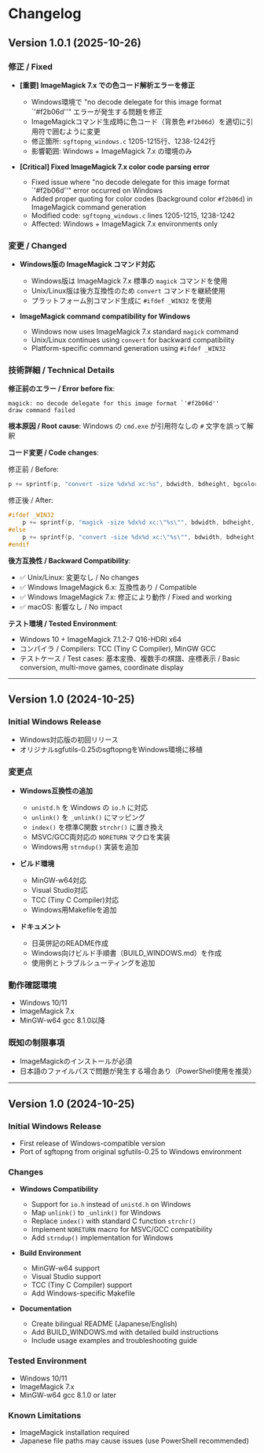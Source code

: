 # Changelog

## Version 1.0.1 (2025-10-26)

### 修正 / Fixed

- **[重要] ImageMagick 7.x での色コード解析エラーを修正**
  - Windows環境で "no decode delegate for this image format `'#f2b06d''" エラーが発生する問題を修正
  - ImageMagickコマンド生成時に色コード（背景色 `#f2b06d`）を適切に引用符で囲むように変更
  - 修正箇所: `sgftopng_windows.c` 1205-1215行、1238-1242行
  - 影響範囲: Windows + ImageMagick 7.x の環境のみ

- **[Critical] Fixed ImageMagick 7.x color code parsing error**
  - Fixed issue where "no decode delegate for this image format `'#f2b06d''" error occurred on Windows
  - Added proper quoting for color codes (background color `#f2b06d`) in ImageMagick command generation
  - Modified code: `sgftopng_windows.c` lines 1205-1215, 1238-1242
  - Affected: Windows + ImageMagick 7.x environments only

### 変更 / Changed

- **Windows版の ImageMagick コマンド対応**
  - Windows版は ImageMagick 7.x 標準の `magick` コマンドを使用
  - Unix/Linux版は後方互換性のため `convert` コマンドを継続使用
  - プラットフォーム別コマンド生成に `#ifdef _WIN32` を使用

- **ImageMagick command compatibility for Windows**
  - Windows now uses ImageMagick 7.x standard `magick` command
  - Unix/Linux continues using `convert` for backward compatibility
  - Platform-specific command generation using `#ifdef _WIN32`

### 技術詳細 / Technical Details

**修正前のエラー / Error before fix**:
```
magick: no decode delegate for this image format `'#f2b06d''
draw command failed
```

**根本原因 / Root cause**: Windows の `cmd.exe` が引用符なしの `#` 文字を誤って解釈

**コード変更 / Code changes**:

修正前 / Before:
```c
p += sprintf(p, "convert -size %dx%d xc:%s", bdwidth, bdheight, bgcolor);
```

修正後 / After:
```c
#ifdef _WIN32
    p += sprintf(p, "magick -size %dx%d xc:\"%s\"", bdwidth, bdheight, bgcolor);
#else
    p += sprintf(p, "convert -size %dx%d xc:\"%s\"", bdwidth, bdheight, bgcolor);
#endif
```

**後方互換性 / Backward Compatibility**:
- ✅ Unix/Linux: 変更なし / No changes
- ✅ Windows ImageMagick 6.x: 互換性あり / Compatible
- ✅ Windows ImageMagick 7.x: 修正により動作 / Fixed and working
- ✅ macOS: 影響なし / No impact

**テスト環境 / Tested Environment**:
- Windows 10 + ImageMagick 7.1.2-7 Q16-HDRI x64
- コンパイラ / Compilers: TCC (Tiny C Compiler), MinGW GCC
- テストケース / Test cases: 基本変換、複数手の棋譜、座標表示 / Basic conversion, multi-move games, coordinate display

---

## Version 1.0 (2024-10-25)

### Initial Windows Release

- Windows対応版の初回リリース
- オリジナルsgfutils-0.25のsgftopngをWindows環境に移植

### 変更点

- **Windows互換性の追加**
  - `unistd.h` を Windows の `io.h` に対応
  - `unlink()` を `_unlink()` にマッピング
  - `index()` を標準C関数 `strchr()` に置き換え
  - MSVC/GCC両対応の `NORETURN` マクロを実装
  - Windows用 `strndup()` 実装を追加

- **ビルド環境**
  - MinGW-w64対応
  - Visual Studio対応
  - TCC (Tiny C Compiler)対応
  - Windows用Makefileを追加

- **ドキュメント**
  - 日英併記のREADME作成
  - Windows向けビルド手順書（BUILD_WINDOWS.md）を作成
  - 使用例とトラブルシューティングを追加

### 動作確認環境

- Windows 10/11
- ImageMagick 7.x
- MinGW-w64 gcc 8.1.0以降

### 既知の制限事項

- ImageMagickのインストールが必須
- 日本語のファイルパスで問題が発生する場合あり（PowerShell使用を推奨）

---

## Version 1.0 (2024-10-25)

### Initial Windows Release

- First release of Windows-compatible version
- Port of sgftopng from original sgfutils-0.25 to Windows environment

### Changes

- **Windows Compatibility**
  - Support for `io.h` instead of `unistd.h` on Windows
  - Map `unlink()` to `_unlink()` for Windows
  - Replace `index()` with standard C function `strchr()`
  - Implement `NORETURN` macro for MSVC/GCC compatibility
  - Add `strndup()` implementation for Windows

- **Build Environment**
  - MinGW-w64 support
  - Visual Studio support
  - TCC (Tiny C Compiler) support
  - Add Windows-specific Makefile

- **Documentation**
  - Create bilingual README (Japanese/English)
  - Add BUILD_WINDOWS.md with detailed build instructions
  - Include usage examples and troubleshooting guide

### Tested Environment

- Windows 10/11
- ImageMagick 7.x
- MinGW-w64 gcc 8.1.0 or later

### Known Limitations

- ImageMagick installation required
- Japanese file paths may cause issues (use PowerShell recommended)
